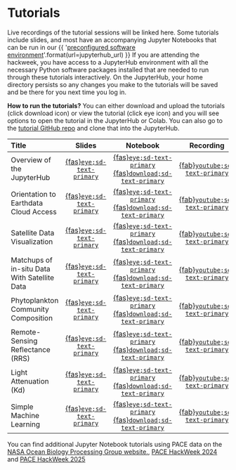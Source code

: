 # Tutorials

Live recordings of the tutorial sessions will be linked here. Some tutorials include
slides, and most have an accompanying Jupyter Notebooks that can be run in our
{{ '[preconfigured software environment]({url})'.format(url=jupyterhub_url) }}
If you are attending the hackweek, you have access to a JupyterHub environment
with all the necessary Python software packages installed that are needed to run
through these tutorials interactively. On the JupyterHub, your home directory persists
so any changes you make to the tutorials will be saved and be there for you next
time you log in.

**How to run the tutorials?** You can either download and upload the tutorials (click download icon) or view the tutorial (click eye icon) and you will see options to open the tutorial in the JupyterHub or Colab. You can also go to the [tutorial GitHub repo](https://github.com/fish-pace/2025-tutorials) and clone that into the JupyterHub.

| Title | Slides | Notebook | Recording |
| :---- | :----: | :------: | :-------: |
| Overview of the JupyterHub                  | [{fas}`eye;sd-text-primary`][jh-slides-view]      | [{fas}`eye;sd-text-primary`][jh-nb] [{fas}`download;sd-text-primary`][jh-dl] |  [{fab}`youtube;sd-text-primary`][jh-vid]  |
| Orientation to Earthdata Cloud Access             | [{fas}`eye;sd-text-primary`][ed-slides-view]      | [{fas}`eye;sd-text-primary`][ed-nb] [{fas}`download;sd-text-primary`][ed-dl] | [{fab}`youtube;sd-text-primary`][ed-vid] |
| Satellite Data Visualization                      | [{fas}`eye;sd-text-primary`][dv-slides-view]  | [{fas}`eye;sd-text-primary`][dv-nb] [{fas}`download;sd-text-primary`][dv-dl] | [{fab}`youtube;sd-text-primary`][dv-vid] |
| Matchups of in-situ Data With Satellite Data | [{fas}`eye;sd-text-primary`][mu-slides-view]  | [{fas}`eye;sd-text-primary`][mu-nb] [{fas}`download;sd-text-primary`][mu-dl] | [{fab}`youtube;sd-text-primary`][mu-vid] |
| Phytoplankton Community Composition  |  [{fas}`eye;sd-text-primary`][phyto-slides-view]  | [{fas}`eye;sd-text-primary`][phyto-nb] [{fas}`download;sd-text-primary`][phyto-dl] | [{fab}`youtube;sd-text-primary`][phyto-vid] |
| Remote-Sensing Reflectance (RRS) | [{fas}`eye;sd-text-primary`][rrs-slides-view]  | [{fas}`eye;sd-text-primary`][rrs-nb] [{fas}`download;sd-text-primary`][rrs-dl] | [{fab}`youtube;sd-text-primary`][rrs-vid] |
| Light Attenuation (Kd)  | [{fas}`eye;sd-text-primary`][kd-slides-view]  | [{fas}`eye;sd-text-primary`][kd-nb] [{fas}`download;sd-text-primary`][kd-dl] | [{fab}`youtube;sd-text-primary`][kd-vid] |
| Simple Machine Learning  | [{fas}`eye;sd-text-primary`][ml-slides-view]  | [{fas}`eye;sd-text-primary`][ml-nb] [{fas}`download;sd-text-primary`][ml-dl] | [{fab}`youtube;sd-text-primary`][ml-vid] |

You can find additional Jupyter Notebook tutorials using PACE data on the [NASA Ocean Biology Processing Group website.](https://oceancolor.gsfc.nasa.gov/resources/docs/tutorials/), [PACE HackWeek 2024](https://pacehackweek.github.io/pace-2024/) and [PACE HackWeek 2025](https://pacehackweek.github.io/pace-2025/)




[jh-slides-view]: ""
[ed-slides-view]: ""
[dv-slides-view]: ""
[mu-slides-view]: ""
[phyto-slides-view]: ""
[rrs-slides-view]: ""
[kd-slides-view]: ""
[ml-slides-view]: ""

[jh-nb]: ./hackweek/hub_demo
[ed-nb]: ./hackweek/earthdata_cloud_access
[dv-nb]: ""
[mu-nb]: ""
[phyto-nb]: ""
[rrs-nb]: ""
[kd-nb]: ""
[ml-nb]: ""

[jh-dl]: https://fish-pace.github.io/fish-pace-hackweek-2025/presentations/hackweek/hub_demo.ipynb
[ed-dl]: https://fish-pace.github.io/fish-pace-hackweek-2025/presentations/hackweek/earthdata_cloud_access.ipynb
[dv-dl]: ""
[mu-dl]: ""
[phyto-dl]: ""
[rrs-dl]: ""
[kd-dl]: ""
[ml-dl]: ""

[jh-vid]: ""
[ed-vid]: https://www.youtube.com/watch?v=zy6QyUPK3nM&list=PL2JK_uZ15iZBObzR5O5tyAltONgxpY05P&index=8
[dv-vid]: ""
[mu-vid]: ""
[phyto-vid]: ""
[rrs-vid]: ""
[kd-vid]: ""
[ml-vid]: ""
